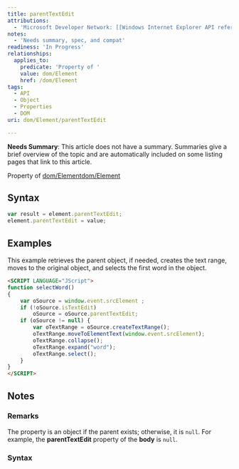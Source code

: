 ```yaml
---
title: parentTextEdit
attributions:
  - 'Microsoft Developer Network: [[Windows Internet Explorer API reference](http://msdn.microsoft.com/en-us/library/ie/hh828809%28v=vs.85%29.aspx) Article]'
notes:
  - 'Needs summary, spec, and compat'
readiness: 'In Progress'
relationships:
  applies_to:
    predicate: 'Property of '
    value: dom/Element
    href: /dom/Element
tags:
  - API
  - Object
  - Properties
  - DOM
uri: dom/Element/parentTextEdit

---
```

**Needs Summary**: This article does not have a summary. Summaries give a brief overview of the topic and are automatically included on some listing pages that link to this article.

Property of [dom/Element](/dom/Element)[dom/Element](/dom/Element)

## Syntax

``` js
var result = element.parentTextEdit;
element.parentTextEdit = value;
```

## Examples

This example retrieves the parent object, if needed, creates the text range, moves to the original object, and selects the first word in the object.

``` html
<SCRIPT LANGUAGE="JScript">
function selectWord()
{
    var oSource = window.event.srcElement ;
    if (!oSource.isTextEdit)
        oSource = oSource.parentTextEdit;
    if (oSource != null) {
        var oTextRange = oSource.createTextRange();
        oTextRange.moveToElementText(window.event.srcElement);
        oTextRange.collapse();
        oTextRange.expand("word");
        oTextRange.select();
    }
}
</SCRIPT>
```

## Notes

### Remarks

The property is an object if the parent exists; otherwise, it is `null`. For example, the **parentTextEdit** property of the **body** is `null`.

### Syntax
